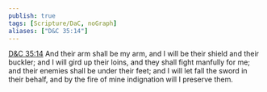 ```yaml
---
publish: true
tags: [Scripture/DaC, noGraph]
aliases: ["D&C 35:14"]
---
```

[D&C 35:14](https://churchofjesuschrist.org/study/scriptures/dc-testament/dc/35?lang=eng&id=p14#p14) And their arm shall be my arm, and I will be their shield and their buckler; and I will gird up their loins, and they shall fight manfully for me; and their enemies shall be under their feet; and I will let fall the sword in their behalf, and by the fire of mine indignation will I preserve them.
